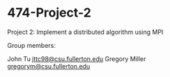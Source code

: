 # 474-Project-2
Project 2: Implement a distributed algorithm using MPI

Group members:

John Tu jttc98@csu.fullerton.edu
Gregory Miller gregorym@csu.fullerton.edu
